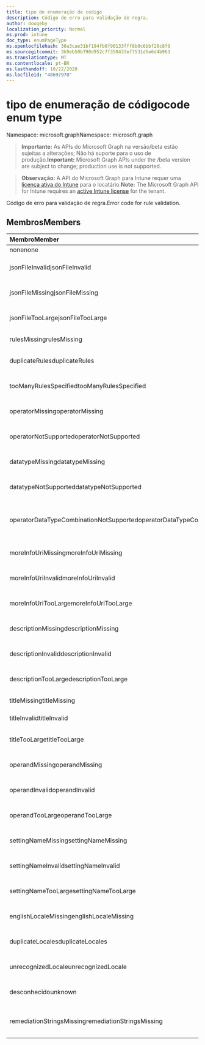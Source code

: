 ```yaml
---
title: tipo de enumeração de código
description: Código de erro para validação de regra.
author: dougeby
localization_priority: Normal
ms.prod: intune
doc_type: enumPageType
ms.openlocfilehash: 30a3cae31bf194fb0f90133fff8b0c6bbf20c8f9
ms.sourcegitcommit: 3b9eb50b790d952c7f350433ef7531d5e6d4b963
ms.translationtype: MT
ms.contentlocale: pt-BR
ms.lasthandoff: 10/22/2020
ms.locfileid: "48697970"
---
```

# <a name="code-enum-type"></a><span data-ttu-id="456aa-103">tipo de enumeração de código</span><span class="sxs-lookup"><span data-stu-id="456aa-103">code enum type</span></span>

<span data-ttu-id="456aa-104">Namespace: microsoft.graph</span><span class="sxs-lookup"><span data-stu-id="456aa-104">Namespace: microsoft.graph</span></span>

> <span data-ttu-id="456aa-105">**Importante:** As APIs do Microsoft Graph na versão/beta estão sujeitas a alterações; Não há suporte para o uso de produção.</span><span class="sxs-lookup"><span data-stu-id="456aa-105">**Important:** Microsoft Graph APIs under the /beta version are subject to change; production use is not supported.</span></span>

> <span data-ttu-id="456aa-106">**Observação:** A API do Microsoft Graph para Intune requer uma [licença ativa do Intune](https://go.microsoft.com/fwlink/?linkid=839381) para o locatário.</span><span class="sxs-lookup"><span data-stu-id="456aa-106">**Note:** The Microsoft Graph API for Intune requires an [active Intune license](https://go.microsoft.com/fwlink/?linkid=839381) for the tenant.</span></span>

<span data-ttu-id="456aa-107">Código de erro para validação de regra.</span><span class="sxs-lookup"><span data-stu-id="456aa-107">Error code for rule validation.</span></span>

## <a name="members"></a><span data-ttu-id="456aa-108">Membros</span><span class="sxs-lookup"><span data-stu-id="456aa-108">Members</span></span>
|<span data-ttu-id="456aa-109">Membro</span><span class="sxs-lookup"><span data-stu-id="456aa-109">Member</span></span>|<span data-ttu-id="456aa-110">Valor</span><span class="sxs-lookup"><span data-stu-id="456aa-110">Value</span></span>|<span data-ttu-id="456aa-111">Descrição</span><span class="sxs-lookup"><span data-stu-id="456aa-111">Description</span></span>|
|:---|:---|:---|
|<span data-ttu-id="456aa-112">none</span><span class="sxs-lookup"><span data-stu-id="456aa-112">none</span></span>|<span data-ttu-id="456aa-113">,0</span><span class="sxs-lookup"><span data-stu-id="456aa-113">0</span></span>|<span data-ttu-id="456aa-114">Nenhum erro.</span><span class="sxs-lookup"><span data-stu-id="456aa-114">None error.</span></span>|
|<span data-ttu-id="456aa-115">jsonFileInvalid</span><span class="sxs-lookup"><span data-stu-id="456aa-115">jsonFileInvalid</span></span>|<span data-ttu-id="456aa-116">1</span><span class="sxs-lookup"><span data-stu-id="456aa-116">1</span></span>|<span data-ttu-id="456aa-117">Erro inválido no arquivo JSON.</span><span class="sxs-lookup"><span data-stu-id="456aa-117">Json file invalid error.</span></span>|
|<span data-ttu-id="456aa-118">jsonFileMissing</span><span class="sxs-lookup"><span data-stu-id="456aa-118">jsonFileMissing</span></span>|<span data-ttu-id="456aa-119">duas</span><span class="sxs-lookup"><span data-stu-id="456aa-119">2</span></span>|<span data-ttu-id="456aa-120">Erro de arquivo JSON ausente.</span><span class="sxs-lookup"><span data-stu-id="456aa-120">Json file missing error.</span></span>|
|<span data-ttu-id="456aa-121">jsonFileTooLarge</span><span class="sxs-lookup"><span data-stu-id="456aa-121">jsonFileTooLarge</span></span>|<span data-ttu-id="456aa-122">3D</span><span class="sxs-lookup"><span data-stu-id="456aa-122">3</span></span>|<span data-ttu-id="456aa-123">Erro de arquivo JSON muito grande.</span><span class="sxs-lookup"><span data-stu-id="456aa-123">Json file too large error.</span></span>|
|<span data-ttu-id="456aa-124">rulesMissing</span><span class="sxs-lookup"><span data-stu-id="456aa-124">rulesMissing</span></span>|<span data-ttu-id="456aa-125">4 </span><span class="sxs-lookup"><span data-stu-id="456aa-125">4</span></span>|<span data-ttu-id="456aa-126">Falta de regras no erro.</span><span class="sxs-lookup"><span data-stu-id="456aa-126">Rules missing error.</span></span>|
|<span data-ttu-id="456aa-127">duplicateRules</span><span class="sxs-lookup"><span data-stu-id="456aa-127">duplicateRules</span></span>|<span data-ttu-id="456aa-128">5 </span><span class="sxs-lookup"><span data-stu-id="456aa-128">5</span></span>|<span data-ttu-id="456aa-129">Erro de regras duplicadas.</span><span class="sxs-lookup"><span data-stu-id="456aa-129">Duplicate rules error.</span></span>|
|<span data-ttu-id="456aa-130">tooManyRulesSpecified</span><span class="sxs-lookup"><span data-stu-id="456aa-130">tooManyRulesSpecified</span></span>|<span data-ttu-id="456aa-131">6 </span><span class="sxs-lookup"><span data-stu-id="456aa-131">6</span></span>|<span data-ttu-id="456aa-132">Número excessivo de regras especificado.</span><span class="sxs-lookup"><span data-stu-id="456aa-132">Too many rules specified error.</span></span>|
|<span data-ttu-id="456aa-133">operatorMissing</span><span class="sxs-lookup"><span data-stu-id="456aa-133">operatorMissing</span></span>|<span data-ttu-id="456aa-134">7 </span><span class="sxs-lookup"><span data-stu-id="456aa-134">7</span></span>|<span data-ttu-id="456aa-135">Falta de erro no operador.</span><span class="sxs-lookup"><span data-stu-id="456aa-135">Operator missing error.</span></span>|
|<span data-ttu-id="456aa-136">operatorNotSupported</span><span class="sxs-lookup"><span data-stu-id="456aa-136">operatorNotSupported</span></span>|<span data-ttu-id="456aa-137">8 </span><span class="sxs-lookup"><span data-stu-id="456aa-137">8</span></span>|<span data-ttu-id="456aa-138">Não há suporte para o operador erro.</span><span class="sxs-lookup"><span data-stu-id="456aa-138">Operator not supported error.</span></span>|
|<span data-ttu-id="456aa-139">datatypeMissing</span><span class="sxs-lookup"><span data-stu-id="456aa-139">datatypeMissing</span></span>|<span data-ttu-id="456aa-140">9 </span><span class="sxs-lookup"><span data-stu-id="456aa-140">9</span></span>|<span data-ttu-id="456aa-141">Erro de tipo de dados ausente.</span><span class="sxs-lookup"><span data-stu-id="456aa-141">Data type missing error.</span></span>|
|<span data-ttu-id="456aa-142">datatypeNotSupported</span><span class="sxs-lookup"><span data-stu-id="456aa-142">datatypeNotSupported</span></span>|<span data-ttu-id="456aa-143">10 </span><span class="sxs-lookup"><span data-stu-id="456aa-143">10</span></span>|<span data-ttu-id="456aa-144">Erro de tipo de dados sem suporte.</span><span class="sxs-lookup"><span data-stu-id="456aa-144">Data type not supported error.</span></span>|
|<span data-ttu-id="456aa-145">operatorDataTypeCombinationNotSupported</span><span class="sxs-lookup"><span data-stu-id="456aa-145">operatorDataTypeCombinationNotSupported</span></span>|<span data-ttu-id="456aa-146">11</span><span class="sxs-lookup"><span data-stu-id="456aa-146">11</span></span>|<span data-ttu-id="456aa-147">Erro de combinação de tipo de dados operador sem suporte.</span><span class="sxs-lookup"><span data-stu-id="456aa-147">Operator data type combination not supported error.</span></span>|
|<span data-ttu-id="456aa-148">moreInfoUriMissing</span><span class="sxs-lookup"><span data-stu-id="456aa-148">moreInfoUriMissing</span></span>|<span data-ttu-id="456aa-149">12 </span><span class="sxs-lookup"><span data-stu-id="456aa-149">12</span></span>|<span data-ttu-id="456aa-150">Mais informações urlmissing erro.</span><span class="sxs-lookup"><span data-stu-id="456aa-150">More info urlmissing error.</span></span>|
|<span data-ttu-id="456aa-151">moreInfoUriInvalid</span><span class="sxs-lookup"><span data-stu-id="456aa-151">moreInfoUriInvalid</span></span>|<span data-ttu-id="456aa-152">13 </span><span class="sxs-lookup"><span data-stu-id="456aa-152">13</span></span>|<span data-ttu-id="456aa-153">Mais informações de URL erro inválido.</span><span class="sxs-lookup"><span data-stu-id="456aa-153">More info url invalid error.</span></span>|
|<span data-ttu-id="456aa-154">moreInfoUriTooLarge</span><span class="sxs-lookup"><span data-stu-id="456aa-154">moreInfoUriTooLarge</span></span>|<span data-ttu-id="456aa-155">14 </span><span class="sxs-lookup"><span data-stu-id="456aa-155">14</span></span>|<span data-ttu-id="456aa-156">Saiba mais sobre o erro ltoo grande.</span><span class="sxs-lookup"><span data-stu-id="456aa-156">More info ur ltoo large error.</span></span>|
|<span data-ttu-id="456aa-157">descriptionMissing</span><span class="sxs-lookup"><span data-stu-id="456aa-157">descriptionMissing</span></span>|<span data-ttu-id="456aa-158">15 </span><span class="sxs-lookup"><span data-stu-id="456aa-158">15</span></span>|<span data-ttu-id="456aa-159">Falta o erro na descrição.</span><span class="sxs-lookup"><span data-stu-id="456aa-159">Description missing error.</span></span>|
|<span data-ttu-id="456aa-160">descriptionInvalid</span><span class="sxs-lookup"><span data-stu-id="456aa-160">descriptionInvalid</span></span>|<span data-ttu-id="456aa-161">16 </span><span class="sxs-lookup"><span data-stu-id="456aa-161">16</span></span>|<span data-ttu-id="456aa-162">Erro de descrição inválida.</span><span class="sxs-lookup"><span data-stu-id="456aa-162">Description invalid error.</span></span>|
|<span data-ttu-id="456aa-163">descriptionTooLarge</span><span class="sxs-lookup"><span data-stu-id="456aa-163">descriptionTooLarge</span></span>|<span data-ttu-id="456aa-164">17 </span><span class="sxs-lookup"><span data-stu-id="456aa-164">17</span></span>|<span data-ttu-id="456aa-165">Erro de descrição muito grande.</span><span class="sxs-lookup"><span data-stu-id="456aa-165">Description too large error.</span></span>|
|<span data-ttu-id="456aa-166">titleMissing</span><span class="sxs-lookup"><span data-stu-id="456aa-166">titleMissing</span></span>|<span data-ttu-id="456aa-167">18 </span><span class="sxs-lookup"><span data-stu-id="456aa-167">18</span></span>|<span data-ttu-id="456aa-168">Falta o título em erro.</span><span class="sxs-lookup"><span data-stu-id="456aa-168">Title missing error.</span></span>|
|<span data-ttu-id="456aa-169">titleInvalid</span><span class="sxs-lookup"><span data-stu-id="456aa-169">titleInvalid</span></span>|<span data-ttu-id="456aa-170">19</span><span class="sxs-lookup"><span data-stu-id="456aa-170">19</span></span>|<span data-ttu-id="456aa-171">Título inválido erro.</span><span class="sxs-lookup"><span data-stu-id="456aa-171">Title invalid error.</span></span>|
|<span data-ttu-id="456aa-172">titleTooLarge</span><span class="sxs-lookup"><span data-stu-id="456aa-172">titleTooLarge</span></span>|<span data-ttu-id="456aa-173">508</span><span class="sxs-lookup"><span data-stu-id="456aa-173">20</span></span>|<span data-ttu-id="456aa-174">Erro de título muito grande.</span><span class="sxs-lookup"><span data-stu-id="456aa-174">Title too large error.</span></span>|
|<span data-ttu-id="456aa-175">operandMissing</span><span class="sxs-lookup"><span data-stu-id="456aa-175">operandMissing</span></span>|<span data-ttu-id="456aa-176"> 21 </span><span class="sxs-lookup"><span data-stu-id="456aa-176">21</span></span>|<span data-ttu-id="456aa-177">Falta de erro no operando.</span><span class="sxs-lookup"><span data-stu-id="456aa-177">Operand missing error.</span></span>|
|<span data-ttu-id="456aa-178">operandInvalid</span><span class="sxs-lookup"><span data-stu-id="456aa-178">operandInvalid</span></span>|<span data-ttu-id="456aa-179">22</span><span class="sxs-lookup"><span data-stu-id="456aa-179">22</span></span>|<span data-ttu-id="456aa-180">Erro inválido do operando.</span><span class="sxs-lookup"><span data-stu-id="456aa-180">Operand invalid error.</span></span>|
|<span data-ttu-id="456aa-181">operandTooLarge</span><span class="sxs-lookup"><span data-stu-id="456aa-181">operandTooLarge</span></span>|<span data-ttu-id="456aa-182">23</span><span class="sxs-lookup"><span data-stu-id="456aa-182">23</span></span>|<span data-ttu-id="456aa-183">Erro de operando muito grande.</span><span class="sxs-lookup"><span data-stu-id="456aa-183">Operand too large error.</span></span>|
|<span data-ttu-id="456aa-184">settingNameMissing</span><span class="sxs-lookup"><span data-stu-id="456aa-184">settingNameMissing</span></span>|<span data-ttu-id="456aa-185">dia</span><span class="sxs-lookup"><span data-stu-id="456aa-185">24</span></span>|<span data-ttu-id="456aa-186">Erro de configuração ausente.</span><span class="sxs-lookup"><span data-stu-id="456aa-186">Setting name missing error.</span></span>|
|<span data-ttu-id="456aa-187">settingNameInvalid</span><span class="sxs-lookup"><span data-stu-id="456aa-187">settingNameInvalid</span></span>|<span data-ttu-id="456aa-188">25</span><span class="sxs-lookup"><span data-stu-id="456aa-188">25</span></span>|<span data-ttu-id="456aa-189">Nome de configuração erro inválido.</span><span class="sxs-lookup"><span data-stu-id="456aa-189">Setting name invalid error.</span></span>|
|<span data-ttu-id="456aa-190">settingNameTooLarge</span><span class="sxs-lookup"><span data-stu-id="456aa-190">settingNameTooLarge</span></span>|<span data-ttu-id="456aa-191">660</span><span class="sxs-lookup"><span data-stu-id="456aa-191">26</span></span>|<span data-ttu-id="456aa-192">Erro de configuração de nome muito grande.</span><span class="sxs-lookup"><span data-stu-id="456aa-192">Setting name too large error.</span></span>|
|<span data-ttu-id="456aa-193">englishLocaleMissing</span><span class="sxs-lookup"><span data-stu-id="456aa-193">englishLocaleMissing</span></span>|<span data-ttu-id="456aa-194">27</span><span class="sxs-lookup"><span data-stu-id="456aa-194">27</span></span>|<span data-ttu-id="456aa-195">Erro de localidade em inglês ausente.</span><span class="sxs-lookup"><span data-stu-id="456aa-195">English locale missing error.</span></span>|
|<span data-ttu-id="456aa-196">duplicateLocales</span><span class="sxs-lookup"><span data-stu-id="456aa-196">duplicateLocales</span></span>|<span data-ttu-id="456aa-197">28</span><span class="sxs-lookup"><span data-stu-id="456aa-197">28</span></span>|<span data-ttu-id="456aa-198">Erro de localidades duplicadas.</span><span class="sxs-lookup"><span data-stu-id="456aa-198">Duplicate locales error.</span></span>|
|<span data-ttu-id="456aa-199">unrecognizedLocale</span><span class="sxs-lookup"><span data-stu-id="456aa-199">unrecognizedLocale</span></span>|<span data-ttu-id="456aa-200">anos</span><span class="sxs-lookup"><span data-stu-id="456aa-200">29</span></span>|<span data-ttu-id="456aa-201">Erro de localidade não reconhecido.</span><span class="sxs-lookup"><span data-stu-id="456aa-201">Unrecognized locale error.</span></span>|
|<span data-ttu-id="456aa-202">desconhecido</span><span class="sxs-lookup"><span data-stu-id="456aa-202">unknown</span></span>|<span data-ttu-id="456aa-203">até</span><span class="sxs-lookup"><span data-stu-id="456aa-203">30</span></span>|<span data-ttu-id="456aa-204">Erro desconhecido.</span><span class="sxs-lookup"><span data-stu-id="456aa-204">Unknown error.</span></span>|
|<span data-ttu-id="456aa-205">remediationStringsMissing</span><span class="sxs-lookup"><span data-stu-id="456aa-205">remediationStringsMissing</span></span>|<span data-ttu-id="456aa-206">31</span><span class="sxs-lookup"><span data-stu-id="456aa-206">31</span></span>|<span data-ttu-id="456aa-207">Erros de cadeia de caracteres de correção ausente.</span><span class="sxs-lookup"><span data-stu-id="456aa-207">Remediation strings missing error.</span></span>|





